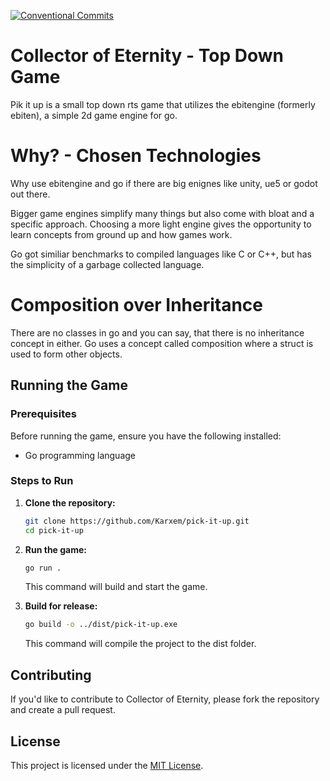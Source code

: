 [![Conventional Commits](https://github.com/Karxem/collector-of-eternity/actions/workflows/commit-lint.yml/badge.svg?branch=main)](https://github.com/Karxem/collector-of-eternity/actions/workflows/commit-lint.yml)
# Collector of Eternity - Top Down Game

Pik it up is a small top down rts game that utilizes the ebitengine (formerly ebiten), a simple 2d game engine for go.

# Why? - Chosen Technologies

Why use ebitengine and go if there are big enignes like unity, ue5 or godot out there.

Bigger game engines simplify many things but also come with bloat and a specific approach.
Choosing a more light engine gives the opportunity to learn concepts from ground up and how games work.

Go got similiar benchmarks to compiled languages like C or C++, but has the simplicity of a garbage collected language.

# Composition over Inheritance
There are no classes in go and you can say, that there is no inheritance concept in either.
Go uses a concept called composition where a struct is used to form other objects.

## Running the Game

### Prerequisites

Before running the game, ensure you have the following installed:

- Go programming language

### Steps to Run

1. **Clone the repository:**

   ```bash
   git clone https://github.com/Karxem/pick-it-up.git
   cd pick-it-up
   ```

2. **Run the game:**

   ```bash
   go run .
   ```

   This command will build and start the game.

3. **Build for release:**

   ```bash
   go build -o ../dist/pick-it-up.exe
   ```

   This command will compile the project to the dist folder.

## Contributing

If you'd like to contribute to Collector of Eternity, please fork the repository and create a pull request. 

## License

This project is licensed under the [MIT License](LICENSE).